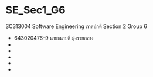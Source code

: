 # SE_Sec1_G6
SC313004 Software Engineering ภาคปกติ Section 2 Group 6
- 643020476-9	นายธนาบดี มุ่งรวยกลาง
- 
- 
- 
- 
- 
